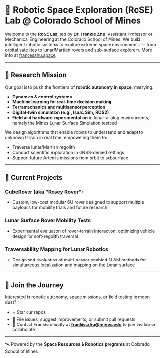 # 🌌 Robotic Space Exploration (RoSE) Lab @ Colorado School of Mines

Welcome to the **RoSE Lab**, led by **Dr. Frankie Zhu**, Assistant Professor of Mechanical Engineering at the Colorado School of Mines. We build intelligent robotic systems to explore extreme space environments — from orbital satellites to lunar/Martian rovers and sub-surface explorers. More info at [franceszhu.space](https://franceszhu.space).

---

## 🧩 Research Mission

Our goal is to push the frontiers of **robotic autonomy in space**, marrying:
- **Dynamics & control systems**
- **Machine learning for real‑time decision making**
- **Terramechanics and multisensor perception**
- **Digital-twin simulation (e.g., Isaac Sim, ROS2)**
- **Field and hardware experimentation** in lunar-analog environments, namely the Mines Lunar Surface Simulation testbed

We design algorithms that enable robots to understand and adapt to unknown terrain in real time, empowering them to:
- Traverse lunar/Martian regolith
- Conduct scientific exploration in GNSS-denied settings
- Support future Artemis missions from orbit to subsurface

---

## 🚀 Current Projects

### **CubeRover (aka "Rosey Rover")**
- Custom, low-cost modular 6U rover designed to support multiple payloads for mobility trials and future research

### **Lunar Surface Rover Mobility Tests**
- Experimental evaluation of rover-terrain interaction, optimizing vehicle design for soft-regolith traversal

### **Traversability Mapping for Lunar Robotics**
- Design and evaluation of multi-sensor enabled SLAM methods for simultaneous localization and mapping on the Lunar surface

---

## 🌱 Join the Journey

Interested in robotic autonomy, space missions, or field testing in moon dust?

- ⭐ Star our repos  
- 🐛 File issues, suggest improvements, or submit pull requests  
- 📧 Contact Frankie directly at **frankie.zhu@mines.edu** to join the lab or collaborate

---

🛰️ Powered by the **Space Resources & Robotics programs** at Colorado School of Mines  
